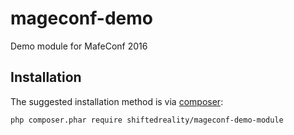 # mageconf-demo
Demo module for MafeConf 2016

## Installation

The suggested installation method is via [composer](https://getcomposer.org/):

```sh
php composer.phar require shiftedreality/mageconf-demo-module
```
